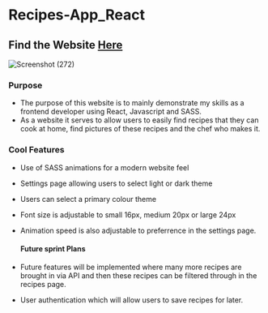 # Recipes-App_React

## Find the Website [Here](https://renaldas0.github.io/Recipes-App_React/)

![Screenshot (272)](https://github.com/Renaldas0/Recipes-App_React/assets/97538312/52665aa7-47c9-4389-8f0c-8f918a3fa435)

### Purpose
- The purpose of this website is to mainly demonstrate my skills as a frontend developer using React, Javascript and SASS.
- As a website it serves to allow users to easily find recipes that they can cook at home, find pictures of these recipes and the chef who makes it.

### Cool Features
- Use of SASS animations for a modern website feel
- Settings page allowing users to select light or dark theme
- Users can select a primary colour theme
- Font size is adjustable to small 16px, medium 20px or large 24px
- Animation speed is also adjustable to preferrence in the settings page.

  #### Future sprint Plans
- Future features will be implemented where many more recipes are brought in via API and then these recipes can be filtered through in the recipes page.
- User authentication which will allow users to save recipes for later.
